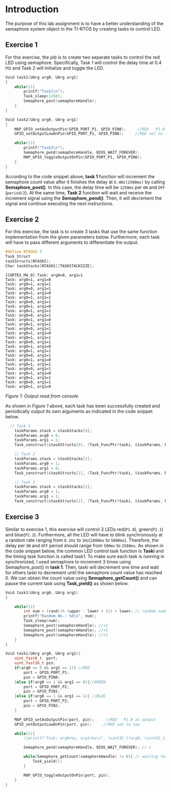 # Introduction
The purpose of this lab assignment is to have a better understanding of the semaphore system object in the TI-RTOS by creating tasks to control LED.

## Exercise 1
For this exercise, the job is to create two separate tasks to control the red LED using semaphore. Specifically, Task 1 will control the delay time at 0.4 Hz and Task 2 will initialize and toggle the LED.

```c
Void task1(UArg arg0, UArg arg1)
{
    while(1){
        printf("Task1\n");
        Task_sleep(1250);
        Semaphore_post(semaphoreHandle);
    }
}

Void task2(UArg arg0, UArg arg1)
{
    MAP_GPIO_setAsOutputPin(GPIO_PORT_P1, GPIO_PIN0);     //RED   P1.0 as output
    GPIO_setOutputLowOnPin(GPIO_PORT_P1, GPIO_PIN0);     //RED set to low

    while(1){
        printf("Task2\n");
        Semaphore_pend(semaphoreHandle, BIOS_WAIT_FOREVER);
        MAP_GPIO_toggleOutputOnPin(GPIO_PORT_P1, GPIO_PIN0);
    }
}

```
According to the code snippet above, **task 1** function will increment the semaphore count value after it finishes the delay at `0.4Hz(2500ms)` by calling **Semaphore_post()**. In this case, the delay time will be `1250ms` per `ON` and `OFF` (`period/2`). At the same time, **Task 2** function will wait and receive the increment signal using the **Semaphore_pend()**. Then, it will decrement the signal and continue executing the next instructions. 

## Exercise 2
For this exercise, the task is to create 3 tasks that use the same function implementation from the given parameters below. Furthermore, each task will have to pass different arguments to differentiate the output.

```c
#define NTASKS 3
Task_Struct
taskStructs[NTASKS];
Char taskStacks[NTASKS][TASKSTACKSIZE];

```

```
[CORTEX_M4_0] Task: arg0=0, arg1=1
Task: arg0=1, arg1=0
Task: arg0=1, arg1=1
Task: arg0=0, arg1=1
Task: arg0=1, arg1=0
Task: arg0=1, arg1=1
Task: arg0=0, arg1=1
Task: arg0=1, arg1=0
Task: arg0=1, arg1=1
Task: arg0=0, arg1=1
Task: arg0=1, arg1=0
Task: arg0=1, arg1=1
Task: arg0=0, arg1=1
Task: arg0=1, arg1=0
Task: arg0=1, arg1=1
Task: arg0=0, arg1=1
Task: arg0=1, arg1=0
Task: arg0=1, arg1=1
Task: arg0=0, arg1=1
Task: arg0=1, arg1=0
Task: arg0=1, arg1=1
Task: arg0=0, arg1=1
Task: arg0=1, arg1=0
Task: arg0=1, arg1=1
Task: arg0=0, arg1=1
Task: arg0=1, arg1=0
```
*Figure 1: Output read from console*

As shown in *Figure 1* above, each task has been successfully created and periodically output its own arguments as indicated in the code snippet below.

```c
  // Task 1
    taskParams.stack = &taskStacks[0];
    taskParams.arg0 = 0;
    taskParams.arg1 = 1;
    Task_construct(&taskStructs[0], (Task_FuncPtr)taski, &taskParams, NULL);

    // Task 2
    taskParams.stack = &taskStacks[1];
    taskParams.arg0 = 1;
    taskParams.arg1 = 0;
    Task_construct(&taskStructs[1], (Task_FuncPtr)taski, &taskParams, NULL);

    // Task 3
    taskParams.stack = &taskStacks[2];
    taskParams.arg0 = 1;
    taskParams.arg1 = 1;
    Task_construct(&taskStructs[2], (Task_FuncPtr)taski, &taskParams, NULL);
```

## Exercise 3
Similar to exercise 1, this exercise will control 3 LEDs red(`P1.0`), green(`P2.1`) and blue(`P2.2`). Furthermore, all the LED will have to blink synchronously at a random rate ranging from `0.2Hz` to `1Hz`(`1000ms` to `5000ms`). Therefore, the delay per `ON` and `OFF` period should range from `500ms` to `2500ms`. As shown in the code snippet below, the common LED control task function is **Taski** and the timing task function is called task1. To make sure each task is running in synchronized, I used semaphore to increment 3 times using Semaphore_post() in **task 1**. Then, taski will decrement one time and wait for others taski to decrement until the semaphore count value has reached 0. We can obtain the count value using **Semaphore_getCount()** and can pause the current task using **Task_yield()** as shown below. 

```c
Void task1(UArg arg0, UArg arg1)
{

    while(1){
        int num = (rand()% (upper - lower + 1)) + lower; // random number generate in range
        printf("Random No.: %d\n", num);
        Task_sleep(num);
        Semaphore_post(semaphoreHandle); //+1
        Semaphore_post(semaphoreHandle); //+1
        Semaphore_post(semaphoreHandle); //+1
    }
}

Void taski(UArg arg0, UArg arg1){
    uint_fast8_t  port;
    uint_fast16_t pin;
    if(arg0 == 0 && arg1 == 1){ //RED
        port = GPIO_PORT_P1;
        pin = GPIO_PIN0;
    }else if(arg0 == 1 && arg1 == 0){//GREEN
        port = GPIO_PORT_P2;
        pin = GPIO_PIN1;
    }else if(arg0 == 1 && arg1 == 1){ //BLUE
        port = GPIO_PORT_P2;
        pin = GPIO_PIN2;
    }

    MAP_GPIO_setAsOutputPin(port, pin);     //RED   P1.0 as output
    GPIO_setOutputLowOnPin(port, pin);     //RED set to low

    while(1){
        //printf("Task: arg0=%u, arg1=%u\n", (uint32_t)arg0, (uint32_t)arg1);

        Semaphore_pend(semaphoreHandle, BIOS_WAIT_FOREVER); //-1

        while(Semaphore_getCount(semaphoreHandle) != 0){ // waiting for other task
            Task_yield();
        }

        MAP_GPIO_toggleOutputOnPin(port, pin);
    }
}

```

